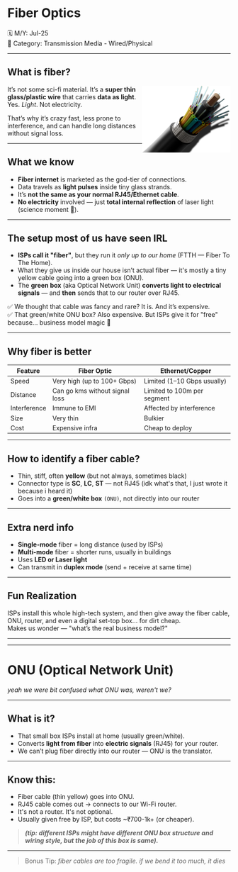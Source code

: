 # Fiber Optics


🗓️ M/Y: Jul-25  
📂 Category: Transmission Media - Wired/Physical

---


## What is fiber?

<img align="right" src="images/fiber.png" width="200px" alt="Fiber Optics" />


It’s not some sci-fi material. It’s a **super thin glass/plastic wire** that carries **data as light**. Yes. *Light*. Not electricity. 

That’s why it’s crazy fast, less prone to interference, and can handle long distances without signal loss.

---

## What we know

- **Fiber internet** is marketed as the god-tier of connections.  
- Data travels as **light pulses** inside tiny glass strands.
- It’s **not the same as your normal RJ45/Ethernet cable**.
- **No electricity** involved — just **total internal reflection** of laser light (science moment 🧪).

---

## The setup most of us have seen IRL

- **ISPs call it "fiber"**, but they run it *only up to our home* (FTTH — Fiber To The Home).
- What they give us inside our house isn’t actual fiber — it's mostly a tiny yellow cable going into a green box (ONU).
- The **green box** (aka Optical Network Unit) **converts light to electrical signals** — and **then** sends that to our router over RJ45.

✅ We thought that cable was fancy and rare? It is. And it’s expensive.  
✅ That green/white ONU box? Also expensive. But ISPs give it for "free" because… business model magic 🧙

---

## Why fiber is better

| Feature | Fiber Optic | Ethernet/Copper |
|--------|-------------|-----------------|
| Speed | Very high (up to 100+ Gbps) | Limited (1–10 Gbps usually) |
| Distance | Can go kms without signal loss | Limited to 100m per segment |
| Interference | Immune to EMI | Affected by interference |
| Size | Very thin | Bulkier |
| Cost | Expensive infra | Cheap to deploy |

---

## How to identify a fiber cable?

- Thin, stiff, often **yellow** (but not always, sometimes black)
- Connector type is **SC**, **LC**, **ST** — not RJ45 (idk what's that, I just wrote it because i heard it)
- Goes into a **green/white box** `(ONU)`, not directly into our router

---

## Extra nerd info

- **Single-mode** fiber = long distance (used by ISPs)
- **Multi-mode** fiber = shorter runs, usually in buildings
- Uses **LED or Laser light**
- Can transmit in **duplex mode** (send + receive at same time)

---


## Fun Realization

ISPs install this whole high-tech system, and then give away the fiber cable, ONU, router, and even a digital set-top box... for dirt cheap.  
Makes us wonder — "what’s the real business model?"

---
---

# ONU (Optical Network Unit)

*yeah we were bit confused what ONU was, weren't we?*

---

## What is it?

- That small box ISPs install at home (usually green/white).
- Converts **light from fiber** into **electric signals** (RJ45) for your router.
- We can’t plug fiber directly into our router — ONU is the translator.

---

## Know this:

- Fiber cable (thin yellow) goes into ONU.
- RJ45 cable comes out → connects to our Wi-Fi router.
- It's not a router. It's not optional.
- Usually given free by ISP, but costs ~₹700-1k+ (or cheaper).

 > ***(tip: different ISPs might have different ONU box structure and wiring style, but the job of this box is same).***
---

> Bonus Tip: *fiber cables are too fragile. if we bend it too much, it dies*
